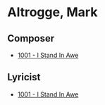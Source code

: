 # Altrogge, Mark

## Composer

- [1001 - I Stand In Awe](/hymns/1001.md)

## Lyricist

- [1001 - I Stand In Awe](/hymns/1001.md)

